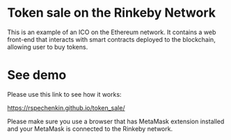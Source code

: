 # Token sale on the Rinkeby Network

This is an example of an ICO on the Ethereum network. It contains a web front-end that interacts with smart contracts deployed to the blockchain, allowing user to buy tokens. 

# See demo

Please use this link to see how it works:

https://rspechenkin.github.io/token_sale/

Please make sure you use a browser that has MetaMask extension installed and your MetaMask is connected to the Rinkeby network. 
